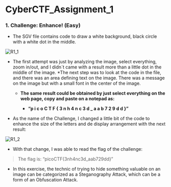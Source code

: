 # CyberCTF_Assignment_1

### 1. Challenge: Enhance! (Easy)

* The SGV file contains code to draw a white background, black circle with a white dot in the middle.

![R1_1](https://user-images.githubusercontent.com/124681007/217520817-6c6965f7-2ef6-46d2-aae4-f82d34da4c13.png)

* The first attempt was just by analyzing the image, select everything, zoom in/out, and I didn´t came with a result more than a little dot in the middle of the image.
*The next step was to look at the code in the file, and there was an area defining text on the image. There was a message on the image but with a small font in the center of the image.

	* **The same result could be obtained by just select everything on the web page, copy and paste on a notepad as:**

		* **“p i c o C T F { 3 n h 4 n c 3 d _ a a b 7 2 9 d d }”**

* As the name of the Challenge, I changed a little bit of the code to enhance the size of the letters and de display arrangement with the next result:

![R1_2](https://user-images.githubusercontent.com/124681007/217520908-57c83795-f9a7-457d-8157-2860eef446c2.png)

* With that change, I was able to read the flag of the challenge:
> The flag is: “picoCTF{3nh4nc3d_aab729dd}”

* In this exercise, the technic of trying to hide something valuable on an image can be categorized as a Steganography Attack, which can be a form of an Obfuscation Attack.
